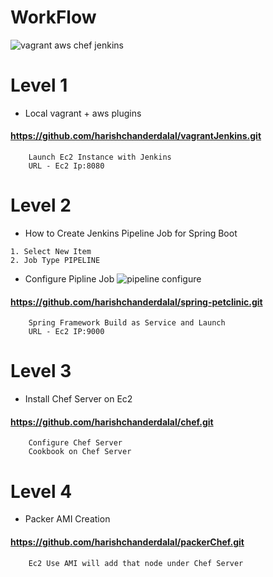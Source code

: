 # WorkFlow
![vagrant aws chef jenkins](https://user-images.githubusercontent.com/22466745/29718668-2b304188-89d1-11e7-870e-dec94211b5f8.png)

# Level 1
- Local vagrant + aws plugins
#### https://github.com/harishchanderdalal/vagrantJenkins.git
```
    Launch Ec2 Instance with Jenkins
    URL - Ec2 Ip:8080
```
# Level 2
- How to Create Jenkins Pipeline Job for Spring Boot
```
1. Select New Item
2. Job Type PIPELINE
```
- Configure Pipline Job
![pipeline configure](https://user-images.githubusercontent.com/22466745/29747587-08329aee-8b1d-11e7-9229-816f938ed82f.png)

#### https://github.com/harishchanderdalal/spring-petclinic.git
```
    Spring Framework Build as Service and Launch
    URL - Ec2 IP:9000
```
# Level 3
- Install Chef Server on Ec2
#### https://github.com/harishchanderdalal/chef.git
```
    Configure Chef Server 
    Cookbook on Chef Server
```
# Level 4
- Packer AMI Creation
#### https://github.com/harishchanderdalal/packerChef.git
```
    Ec2 Use AMI will add that node under Chef Server
```
